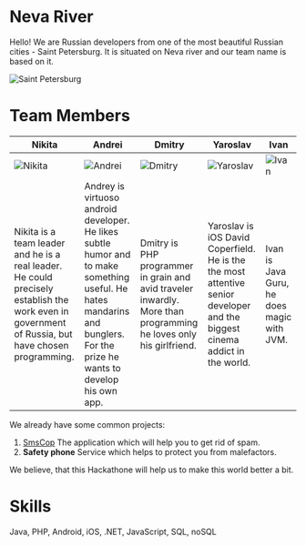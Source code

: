 Neva River
================

Hello! We are Russian developers from one of the most beautiful Russian cities - Saint Petersburg. It is situated on Neva river and our team name is based on it.

![Saint Petersburg](http://ansaguide.com/imgs/panoramic-view-of-saint-petersburg.gif)

Team Members
===========================

| Nikita | Andrei | Dmitry | Yaroslav | Ivan
|--- |--- |--- |--- |---
| ![Nikita](http://cs540105.vk.me/c625528/v625528779/8997/ETKe1RbMwMk.jpg) | ![Andrei](https://pp.vk.me/c618329/v618329941/c225/N4KiImI05Nw.jpg) | ![Dmitry](https://pp.vk.me/c409225/v409225348/3610/jrGXsLu6kqQ.jpg) | ![Yaroslav](http://cs620824.vk.me/v620824892/bb2c/4cY7kjQrSVE.jpg) | ![Ivan](https://avatars0.githubusercontent.com/u/2757506?v=3&s=460) |
| Nikita is a team leader and he is a real leader. He could precisely establish the work even in government of Russia, but have chosen programming. | Andrey is virtuoso android developer. He likes subtle humor and to make something useful. He hates mandarins and bunglers. For the prize he wants to develop his own app. | Dmitry is PHP programmer in grain and avid traveler inwardly. More than programming he loves only his girlfriend. | Yaroslav is iOS David Coperfield. He is the the most attentive senior developer and the biggest cinema addict in the world. | Ivan is Java Guru, he does magic with JVM.

We already have some common projects:

1. [SmsCop](http://smscop.ru) The application which will help you to get rid of spam.
2. **Safety phone** Service which helps to protect you from malefactors.

We believe, that this Hackathone will help us to make this world better a bit. 

Skills
=======

Java, PHP, Android, iOS, .NET, JavaScript, SQL, noSQL


